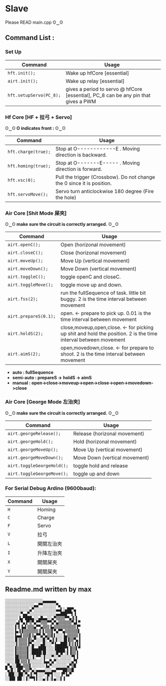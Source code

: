 # Slave
Please READ main.cpp ʘ‿ʘ

## Command List :
### Set Up

| Command | Usage |
| ------------- | ------------- |
| `hft.init();` | Wake up hfCore [essential] |
| `airt.init();` | Wake up relay [essential] |
| `hft.setupServo(PC_8);` | gives a period to servo @ hfCore [essential], PC_8 can be any pin that gives a PWM |


### Hf Core [HF + 拉弓 + Servo]

ʘ‿ʘ **O indicates front :** ʘ‿ʘ

| Command | Usage |
| ------------- | ------------- |
| `hft.charge(true);` | Stop at O------------E . Moving direction is backward. |
| `hft.homing(true);` | Stop at O-------E----- .  Moving direction is forward. |
| `hft.vsc(0);` | Pull the trigger (Crossbow). Do not change the 0 since it is position. |
| `hft.servoMove();` | Servo turn anticlockwise 180 degree (Fire the hole) |


### Air Core [Shit Mode 屎夾]
ʘ‿ʘ **make sure the circuit is correctly arranged.** ʘ‿ʘ

| Command | Usage |
| ------------- | ------------- |
| `airt.openC();` | Open (horizonal movement) |
| `airt.closeC();` | Close (horizonal movement) |
| `airt.moveUp();` | Move Up (vertical movement) |
| `airt.moveDown();` | Move Down (vertical movement) |
| `airt.toggleC();` | toggle openC and closeC. |
| `airt.toggleMove();` | toggle move up and down. |
| `airt.fss(2);` | run the fullSequence of task. little bit buggy. 2 is the time interval between movement |
| `airt.prepareS(0.1);` | open. <- prepare to pick up. 0.01 is the time interval between movement |
| `airt.holdS(2);` | close,moveup,open,close. <- for picking up shit and hold the position. 2 is the time interval between movement |
| `airt.aimS(2);` | open,movedown,close. <- for prepare to shoot. 2 is the time interval between movement |


* **auto : fullSequence**
* **semi-auto : prepareS -> holdS -> aimS**
* **manual : open->close->moveup->open->close->open->movedown->close**

### Air Core [George Mode 左治夾]
ʘ‿ʘ **make sure the circuit is correctly arranged.** ʘ‿ʘ

| Command | Usage |
| ------------- | ------------- |
| `airt.georgeRelease();` | Release (horizonal movement) |
| `airt.georgeHold();` | Hold (horizonal movement) |
| `airt.georgeMoveUp();` | Move Up (vertical movement) |
| `airt.georgeMoveDown();` | Move Down (vertical movement) |
| `airt.toggleGeorgeHold();` | toggle hold and release |
| `airt.toggleGeorgeMove();` | toggle up and down |



### For Serial Debug Ardino (9600baud):

| Command | Usage |
| ------------- | ------------- |
| `H` | Homing |
| `C` | Charge |
| `F` | Servo |
| `V` | 拉弓 |
| `L` | 開關左治夾 |
| `I` | 升降左治夾 |
| `X` | 開關屎夾 |
| `Y` | 開關屎夾 |


## Readme.md written by max
```
░░░░░░░░░░░░░░░░░▄▄▄▄▄▄
░░░░░░░░░░░░░▄▄▀▀░░░░░░▀▄
░░░░░░░░░░░▄▀░░░░░░░░░░▄▄▌░▄██▀▄
░░░░░░░▀▄▄▀░░░░░░░░░░░░▄▄███▀▀▌▐
░░░░░░▐▄▀███▄░░▄█▄▄░░▄▀▒▒▒▒▀▀▄▐░▌
░░░░░▄▌▀▄▐▀▒▀▄▀▀▒▒▒▀▀▄▀▄▒▒▒▒▒▒▀▄▌▀
░░░░▐░▌▐▄▌▒▒▒▄▀▀▄▒▒▒▐▄▒▒▒▒▒▒▒▒▒▒▐▀
░░░░▐▄▐▐▒▒▒▒▒▒▒▐░▌▒▒▒▌▀▄▀▀▄▒▒▒▒▒▒▌
░░░░▐▄▄▌▒▒▒▌▒▄▀▀▄▀▄▒▒▌▌░░░▐▄▒▒▒▒▒▐
░░░░▐▌▒▒▒▒▐▒▄▀░░░█░▀▄▐░▌░░▐█▐▒▒▀▄▐
░░░░░▌▒▒▒▒▐▀▄░░░▄█░░░▀▐▄▄███░▌▒▐▐▐
░░░░▐▒▒▒▒▒▌░█▄▄███▌░░░▐████▀▌▐▒▒▌▀
░░░░▐▒▒▒▒▒▌░████▌█▌░░░░█▀█▀░▌▐▒▒▐
░░░░▐█▒▒▒▒▌░▐░▀▀░▐░░░▀░░▀░░░░░▀▌▐
░░░░▐█▌▒▒▒▐░░░░░░▐▄▄▀▄▀░░░░░░░▄▀▌
▄▀▄░░██▄▒▒▒▌░░░░░░▐▄▀░░░░░░░▄▀▒█
▀▄▐▌░▐█▀▄▒▒▀▄░▄▄▄▄░░░▄▄▀▀▀██▒▒█
░▐██░░██░▀▄▐░▀▌░░░▀█▀▌░░░▐▀▐▄▀
░░██▌▐█▌░▐░▀▀▌▌░░▄░▌░▌▄░░▌▐﻿
```